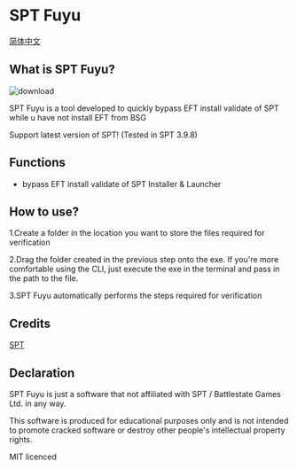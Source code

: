 # SPT Fuyu
[简体中文](README_CN.md)
## What is SPT Fuyu?

![download](https://github.com/user-attachments/assets/f1ac2e38-3787-46f1-baf9-1dc885cc7066)

SPT Fuyu is a tool developed to quickly bypass EFT install validate of SPT while u have not install EFT from BSG

Support latest version of SPT! (Tested in SPT 3.9.8)

## Functions

- bypass EFT install validate of SPT Installer & Launcher

## How to use?

1.Create a folder in the location you want to store the files required for verification

2.Drag the folder created in the previous step onto the exe. If you're more comfortable using the CLI, just execute the exe in the terminal and pass in the path to the file.

3.SPT Fuyu automatically performs the steps required for verification

## Credits

[SPT](https://dev.sp-tarkov.com/)

## Declaration

SPT Fuyu is just a software that not affiliated with SPT / Battlestate Games Ltd. in any way.

This software is produced for educational purposes only and is not intended to promote cracked software or destroy other people's intellectual property rights.

MIT licenced
